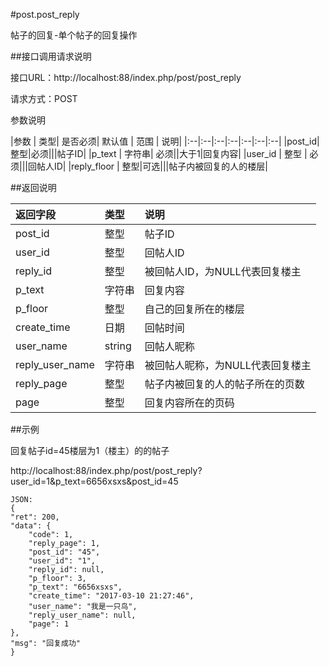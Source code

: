 #post.post_reply

帖子的回复-单个帖子的回复操作

##接口调用请求说明

接口URL：http://localhost:88/index.php/post/post_reply

请求方式：POST

参数说明

|参数  |  类型|  是否必须|    默认值 |   范围     | 说明|
|:--|:--|:--|:--|:--|:--|:--|
|post_id|整型|必须|||帖子ID|
|p_text  |  字符串|  必须||大于1|回复内容|
|user_id | 整型 | 必须|||回帖人ID|
|reply_floor | 整型|可选|||帖子内被回复的人的楼层|

##返回说明

|返回字段         |   类型      |  说明|
|:--|:--|:--|
|post_id   |    整型       |帖子ID|
|user_id     |   整型   |    回帖人ID|
|reply_id        |     整型|被回帖人ID，为NULL代表回复楼主|
|p_text            |    字符串    | 回复内容|
|p_floor      |         整型     |  自己的回复所在的楼层|
|create_time     |     日期  |     回帖时间|
|user_name   |string|    回帖人昵称|
|reply_user_name     |     字符串  |被回帖人昵称，为NULL代表回复楼主|
|reply_page    |     整型  |     帖子内被回复的人的帖子所在的页数|
|page|整型|回复内容所在的页码|

##示例

回复帖子id=45楼层为1（楼主）的的帖子

http://localhost:88/index.php/post/post_reply?user_id=1&p_text=6656xsxs&post_id=45

    JSON:
    {
	"ret": 200,
	"data": {
		"code": 1,
		"reply_page": 1,
		"post_id": "45",
		"user_id": "1",
		"reply_id": null,
		"p_floor": 3,
		"p_text": "6656xsxs",
		"create_time": "2017-03-10 21:27:46",
		"user_name": "我是一只鸟",
		"reply_user_name": null,
		"page": 1
	},
	"msg": "回复成功"
    }